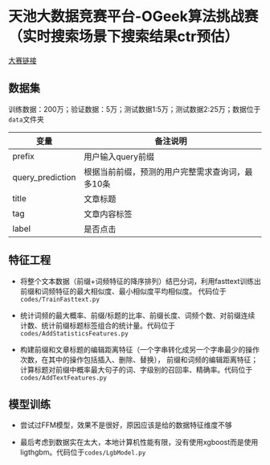 # 天池大数据竞赛平台-OGeek算法挑战赛（实时搜索场景下搜索结果ctr预估）
[大赛链接](https://tianchi.aliyun.com/competition/entrance/231688/introduction?spm=5176.12281915.0.0.72c510bdrS25xw)
## 数据集
训练数据：200万；验证数据：5万；测试数据1:5万；测试数据2:25万；数据位于`data`文件夹

变量 | 备注说明   
-|-
prefix | 用户输入query前缀 | 
query_prediction | 根据当前前缀，预测的用户完整需求查询词，最多10条 | 
title | 文章标题 | 
tag | 文章内容标签 |
label | 是否点击 |

## 特征工程

- 将整个文本数据（前缀+词频特征的降序排列）结巴分词，利用fasttext训练出前缀和词频特征的最大相似度、最小相似度平均相似度。
代码位于`codes/TrainFasttext.py`

- 统计词频的最大概率、前缀/标题的比率、前缀长度、词频个数、对前缀连续计数、统计前缀标题标签组合的统计量。代码位于`codes/AddStatisticsFeatures.py`

- 构建前缀和文章标题的编辑距离特征（一个字串转化成另一个字串最少的操作次数，在其中的操作包括插入、删除、替换），
前缀和词频的编辑距离特征；计算标题对前缀中概率最大句子的词、字级别的召回率、精确率。代码位于`codes/AddTextFeatures.py`


## 模型训练

- 尝试过FFM模型，效果不是很好，原因应该是给的数据特征维度不够

- 最后考虑到数据实在太大，本地计算机性能有限，没有使用xgboost而是使用ligthgbm。代码位于`codes/LgbModel.py`


